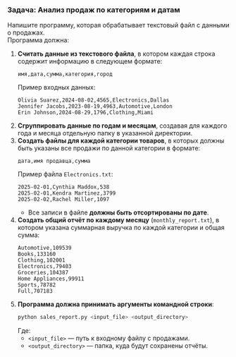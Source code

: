 ### **Задача: Анализ продаж по категориям и датам**

Напишите программу, которая обрабатывает текстовый файл с данными о продажах.  
Программа должна:  
1. **Считать данные из текстового файла**, в котором каждая строка содержит информацию в следующем формате:  
   ```
   имя,дата,сумма,категория,город
   ```
   Пример входных данных:
   ```
   Olivia Suarez,2024-08-02,4565,Electronics,Dallas
   Jennifer Jacobs,2023-08-19,4963,Automotive,London
   Erin Johnson,2024-08-29,1796,Clothing,Miami
   ```
2. **Сгруппировать данные по годам и месяцам**, создавая для каждого года и месяца отдельную папку в указанной директории.
3. **Создать файлы для каждой категории товаров**, в которых должны быть указаны все продажи по данной категории в формате:
   ```
   дата,имя продавца,сумма
   ```
   Пример файла `Electronics.txt`:
   ```
   2025-02-01,Cynthia Maddox,538
   2025-02-01,Kendra Martinez,3799
   2025-02-02,Rachel Miller,1097
   ```
   - Все записи в файле **должны быть отсортированы по дате**.
4. **Создать общий отчёт по каждому месяцу** (`monthly_report.txt`), в котором указана суммарная выручка по каждой категории и общая сумма:
   ```
   Automotive,109539
   Books,133160
   Clothing,102001
   Electronics,79403
   Groceries,104387
   Home Appliances,99911
   Sports,78782
   Full,707183
   ```
5. **Программа должна принимать аргументы командной строки**:
   ```sh
   python sales_report.py <input_file> <output_directory>
   ```
   Где:
   - `<input_file>` — путь к входному файлу с продажами.
   - `<output_directory>` — папка, куда будут сохранены отчёты.


